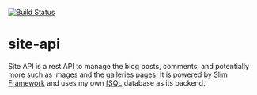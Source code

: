 [![Build Status](https://travis-ci.org/sbuberl/site-api.svg)](https://travis-ci.org/sbuberl/site-api)

# site-api

Site API is a rest API to manage the blog posts, comments, and potentially more such as images and the galleries pages.  It is powered by [Slim Framework](http://www.slimframework.com/) and uses my own [fSQL](https://github.com/sbuberl/fSQL) database as its backend.

